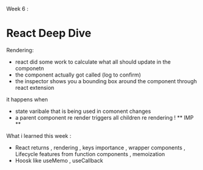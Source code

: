 Week 6 : 
# React Deep Dive 

Rendering: 
- react did some work to calculate what all should update in the componetn 
- the component actually got called (log to confirm)
- the inspector shows you a bounding box around the component through react extension

it happens when 
-  state varibale  that is being used in comonent changes
-  a parent component re render triggers all children re rendering ! ** IMP **


What i learned this week :
- React returns , rendering , keys importance , wrapper components , Lifecycle features from function components , memoization
- Hoosk like  useMemo , useCallback 

